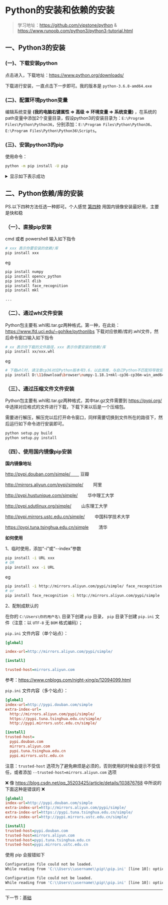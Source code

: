 # Python的安装和依赖的安装

> 学习地址：https://github.com/vipstone/python & https://www.runoob.com/python3/python3-tutorial.html

## 一、Python3的安装

### (一)、下载安装python

点击进入，下载地址：https://www.python.org/downloads/

下载进行安装，一直点击下一步即可。我的版本是 `python-3.6.8-amd64.exe` 

### (二)、配置环境python变量

编辑系统变量 **(我的电脑右键属性 => 高级 => 环境变量 => 系统变量)** ，在系统的path变量中添加2个变量目录，假设python3的安装目录为：`E:\Program Files\Python\Python36`，分别添加：`E:\Program Files\Python\Python36`、`E:\Program Files\Python\Python36\Scripts`。

### (三)、安装python3的pip

使用命令：

```bash
python -m pip install -U pip
```

<details>
<summary>显示如下表示成功</summary>

```bash
Collecting pip
  Using cached https://files.pythonhosted.org/packages/54/0c/d01aa759fdc501a58f431eb594a17495f15b88da142ce14b5845662c13f3/pip-20.0.2-py2.py3-none-any.whl
Installing collected packages: pip
  Found existing installation: pip 18.1
    Uninstalling pip-18.1:
      Successfully uninstalled pip-18.1
Successfully installed pip-20.0.2

# 或

Collecting pip
  Downloading https://files.pythonhosted.org/packages/54/0c/d01aa759fdc501a58f431eb594a17495f15b88da142ce14b5845662c13f3/pip-20.0.2-py2.py3-none-any.whl (1.4MB)
    100% |████████████████████████████████| 1.4MB 7.8kB/s
Installing collected packages: pip
  Found existing installation: pip 19.0.3
    Uninstalling pip-19.0.3:
      Successfully uninstalled pip-19.0.3
Successfully installed pip-20.0.2
```

</details>

## 二、Python依赖/库的安装

PS.以下四种方法任选一种即可。个人感觉 [第四种](#四使用国内镜像pip安装) 用国内镜像安装最好用，主要是快和稳

### （一）、直接pip安装


cmd 或者 powershell 输入如下指令

```bash
# xxx 表示你要安装的依赖/库
pip install xxx
```

eg

```bash
pip install numpy
pip install opencv_python
pip install dlib
pip install face_recognition
pip install mkl

...
```

### （二）、通过whl文件安装

Python包主要有.whl和.tar.gz两种格式。第一种，在此处：https://www.lfd.uci.edu/~gohlke/pythonlibs 下载对应依赖/库的.whl文件，然后命令窗口输入如下指令

```bash
# xx 表示你下载的文件路径，xxx 表示你要安装的依赖/库
pip install xx/xxx.whl
```

eg

```bash
# 下载whl时，请注意cp36对应Python版本号3.6，以此类推，与自己Python不匹配将导致安装失败
pip install D:\11download\browser\numpy-1.18.1+mkl-cp36-cp36m-win_amd64.whl
```

### （三）、通过压缩文件文件安装

Python包主要有.whl和.tar.gz两种格式，其中tar.gz文件需要到 https://pypi.org/ 中选择对应格式的文件进行下载，下载下来以后是一个压缩包。

需要进行解压，解压完以后打开命令窗口，同样需要切换到文件所在的路径下，然后运行如下命令进行安装即可。

```bash
python setup.py build
python setup.py install
```

### （四）、使用国内镜像pip安装

**国内镜像地址**

http://pypi.douban.com/simple/　　 豆瓣

http://mirrors.aliyun.com/pypi/simple/ 　　阿里

http://pypi.hustunique.com/simple/ 　　华中理工大学

http://pypi.sdutlinux.org/simple/ 　　山东理工大学

http://pypi.mirrors.ustc.edu.cn/simple/ 　　中国科学技术大学

https://pypi.tuna.tsinghua.edu.cn/simple 　　清华

 
**如何使用**

1、临时使用，添加“-i”或“--index”参数

```bash
pip install -i URL xxx
# OR
pip install xxx -i URL 
```

eg

```bash
pip install -i http://mirrors.aliyun.com/pypi/simple/ face_recognition
# or
pip install face_recognition -i http://mirrors.aliyun.com/pypi/simple
```

2、配制成默认的

在你的 `C:\Users\你的用户名\` 目录下创建 `pip` 目录， `pip` 目录下创建 `pip.ini` 文件（注意：以 `UTF-8` 无 `BOM` 格式编码）；

`pip.ini` 文件内容（单个站点）：

```ini
[global]

index-url=http://mirrors.aliyun.com/pypi/simple/

[install]

trusted-host=mirrors.aliyun.com
```

参考：https://www.cnblogs.com/night-xing/p/12094099.html 

`pip.ini` 文件内容（多个站点）：

```ini
[global]
index-url=http://pypi.douban.com/simple
extra-index-url=
  http://mirrors.aliyun.com/pypi/simple/
  https://pypi.tuna.tsinghua.edu.cn/simple/
  http://pypi.mirrors.ustc.edu.cn/simple/

[install]
trusted-host=
  pypi.douban.com
  mirrors.aliyun.com
  pypi.tuna.tsinghua.edu.cn
  pypi.mirrors.ustc.edu.cn
```

注意：`trusted-host` 选项为了避免麻烦是必须的，否则使用的时候会提示不受信任，或者添加 `--trusted-host=mirrors.aliyun.com` 选项


:x: 像 https://blog.csdn.net/qq_35203425/article/details/103876768 中所说的下面这种是错误的 :x:

```ini
[global]
index-url=http://pypi.douban.com/simple
extra-index-url=http://mirrors.aliyun.com/pypi/simple/
extra-index-url=https://pypi.tuna.tsinghua.edu.cn/simple/
extra-index-url=http://pypi.mirrors.ustc.edu.cn/simple/

[install]
trusted-host=pypi.douban.com
trusted-host=mirrors.aliyun.com
trusted-host=pypi.tuna.tsinghua.edu.cn
trusted-host=pypi.mirrors.ustc.edu.cn
```

使用 pip 会报错如下

```bash
Configuration file could not be loaded.
While reading from 'C:\\Users\\username\\pip\\pip.ini' [line 10]: option 'extra-index-url' in section 'global' already exists

Configuration file could not be loaded.
While reading from 'C:\\Users\\username\\pip\\pip.ini' [line 10]: option 'trusted-host' in section 'install' already exists
```

---

下一节：[基础](./基础.md)